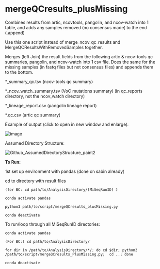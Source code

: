 # mergeQCresults_plusMissing
Combines results from artic, ncovtools, pangolin, and ncov-watch into 1 table, and adds any samples removed (no consensus made) to the end (.append)

Use this one script instead of merge_ncov_qc_results and MergeQCResultsWithRemovedSamples together. 

Merges (left Join) the result fields from the following artic & ncov-tools qc summaries, pangolin, and ncov-watch into 1 csv file. Does the same for the missing samples (in fastq files but not consensus files) and appends them to the bottom. 

*_summary_qc.tsv (ncov-tools qc summary)

*_ncov_watch_summary.tsv (VoC mutations summary) (in qc_reports directory, not the ncov_watch directory)

*_lineage_report.csv (pangolin lineage report)

*.qc.csv (artic qc summary)


Example of output (click to open in new window and enlarge):

![image](https://user-images.githubusercontent.com/72042148/109368160-0b294100-784d-11eb-98ec-7ec25b0cfcc3.png)


Assumed Directory Structure:

![Github_AssumedDirectoryStructure_paint2](https://user-images.githubusercontent.com/72042148/109408125-62a5da80-793b-11eb-961c-f653341a92f3.png)



<b>To Run:</b>

1st set up environment with pandas (done on sabin already)

cd to directory with result files

    (for BC: cd path/to/AnalysisDirectory/[MiSeqRunID] )

    conda activate pandas

    python3 path/to/script/mergeQCresults_plusMissing.py
    
    conda deactivate

To run/loop through all MiSeqRunID directories:

    conda activate pandas

    (For BC:) cd path/to/AnalysisDirectory/

    for dir in /path/to/AnalysisDirectory/*/; do cd $dir; python3 /path/to/script/mergeQCresults_PlusMissing.py;  cd ..; done
    
    conda deactivate

